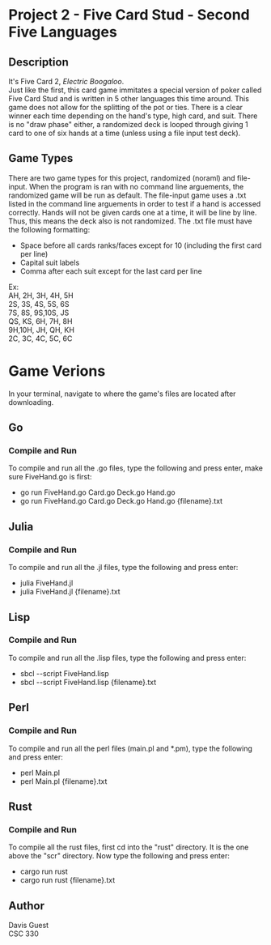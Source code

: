 # Project 2 - Five Card Stud - Second Five Languages

## Description
It's Five Card 2, *Electric Boogaloo*.  
Just like the first, this card game immitates a special version of poker called Five Card Stud and is written in 5 other languages this time around. This game does not allow for the splitting of the pot or ties. There is a clear winner each time depending on the hand's type, high card, and suit. There is no "draw phase" either, a randomized deck is looped through giving 1 card to one of six hands at a time (unless using a file input test deck).

## Game Types

There are two game types for this project, randomized (noraml) and file-input. When the program is ran with no command line arguements, the randomized game will be run as default. The file-input game uses a .txt listed in the command line arguements in order to test if a hand is accessed correctly. Hands will not be given cards one at a time, it will be line by line. Thus, this means the deck also is not randomized. The .txt file must have the following formatting:

* Space before all cards ranks/faces except for 10 (including the first card per line)
* Capital suit labels
* Comma after each suit except for the last card per line

Ex:  
 AH, 2H, 3H, 4H, 5H  
 2S, 3S, 4S, 5S, 6S  
 7S, 8S, 9S,10S, JS  
 QS, KS, 6H, 7H, 8H  
 9H,10H, JH, QH, KH  
 2C, 3C, 4C, 5C, 6C  

# Game Verions
In your terminal, navigate to where the game's files are located after downloading.

## Go
### Compile and Run
To compile and run all the .go files, type the following and press enter, make sure FiveHand.go is first: 

* go run FiveHand.go Card.go Deck.go Hand.go
* go run FiveHand.go Card.go Deck.go Hand.go {filename}.txt

## Julia
### Compile and Run
To compile and run all the .jl files, type the following and press enter: 

* julia FiveHand.jl
* julia FiveHand.jl {filename}.txt

## Lisp
### Compile and Run
To compile and run all the .lisp files, type the following and press enter: 

* sbcl --script FiveHand.lisp
* sbcl --script FiveHand.lisp {filename}.txt

## Perl
### Compile and Run
To compile and run all the perl files (main.pl and *.pm), type the following and press enter: 

* perl Main.pl
* perl Main.pl {filename}.txt

## Rust
### Compile and Run
To compile all the rust files, first cd into the "rust" directory. It is the one above the "scr" directory. Now type the following and press enter:

* cargo run rust
* cargo run rust {filename}.txt

## Author
Davis Guest  
CSC 330